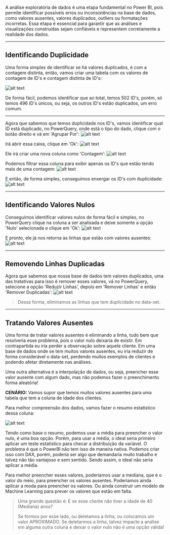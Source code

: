 A análise exploratória de dados é uma etapa fundamental no Power BI, pois permite identificar possíveis erros ou inconsistências na base de dados, como valores ausentes, valores duplicados, outliers ou formatações incorretas. Essa etapa é essencial para garantir que as análises e visualizações construídas sejam confiáveis e representem corretamente a realidade dos dados.

---

## Identificando Duplicidade

Uma forma simples de identificar se há valores duplicados, é com a contagem distinta, então, vamos criar uma tabela com os valores de contagem de ID's e contagem distinta de ID's:

![alt text](exploratoria1.png)

De forma fácil, podemos identificar que ao total, temos 502 ID's, porém, só temos 496 ID's únicos, ou seja, os outros ID's estão duplicados, um erro comum.

---

Agora que sabemos que temos duplicidade nos ID's, vamos identificar qual ID está duplicado, no PowerQuery, onde está o tipo do dado, clique com o botão direito e vá em 'Agrupar Por':
![alt text](agruparpor.png)

Irá abrir essa caixa, clique em 'Ok':
![alt text](image-4.png)

Ele irá criar uma nova coluna como 'Contagem':
![alt text](image-5.png)

Podemos filtrar essa coluna para exibir apenas os ID's que estão tendo mais de uma contagem:
![alt text](image-6.png)

E então, de forma simples, conseguimos enxergar os ID's com duplicidade:
![alt text](image-7.png)

---

## Identificando Valores Nulos

Conseguimos identificar valores nulos de forma fácil e simples, no PowerQuery clique na coluna a ser analisada e deixe somente a opção 'Nulo' selecionada e clique em 'Ok':
![alt text](image-2.png)

E pronto, ele já nos retorna as linhas que estão com valores ausentes:
![alt text](image-3.png)

---

## Removendo Linhas Duplicadas

Agora que sabemos que nossa base de dados tem valores duplicados, uma das tratativas para isso é remover esses valores, vá no PowerQuery, selecione a opção 'Reduzir Linhas', depois em 'Remover Linhas' e então 'Remover Duplicadas':
![alt text](duplicadas.png)

> Dessa forma, eliminamos as linhas que tem duplicidade no data-set.

---

## Tratando Valores Ausentes

Uma forma de tratar valores ausentes é eliminando a linha, tudo bem que resolveria esse problema, pois o valor nulo deixaria de existir. Em contrapartida eu iria perder a observação sobre aquele cliente. Em uma base de dados onde se tem muitos valores ausentes, eu iria reduzir de forma considerável o data-set, perdendo muitos exemplos de clientes e podendo afetar diretamente nas análises.

Uma outra alternativa é a interpolação de dados, ou seja, preencher esse valor ausente com algum dado, mas não podemos fazer o preenchimento forma aleatória! 

**CENÁRIO:** Vamos supor que temos muitos valores ausentes para uma tabela que tem a coluna de idade dos clientes.

Para melhor compreensão dos dados, vamos fazer o resumo estatístico dessa coluna:

![alt text](image-8.png)

Tendo como base o resumo, podemos usar a média para preencher o valor nulo, é uma boa opção. Porém, para usar a média, o ideal seria primeiro aplicar um teste estatístico para checar a distribuição da variável. O problema é que o PowerBI não tem isso de maneira nativa. Podemos criar isso com DAX, porém, poderia ser algo que demandaria muito trabalho e talvez não tão vantajoso e sem sentido. Sendo assim, o ideal não seria aplicar a média.

Para melhor preencher esses valores, poderiamos usar a mediana, que é o valor do meio, para preencher os valores ausentes. Poderiamos ainda aplicar a moda para preencher os valores. Ou ainda construir um modelo de Machine Learning para prever os valores que estão em falta.

> Uma grande questão é: E se esse cliente não tiver a idade de 40 (Mediana) anos? 
>
> Se formos por esse lado, ou deletamos a linha, ou colocamos um valor APROXIMADO. Se deletarmos a linha, talvez impacte a análise em alguma outra coluna e deixar o valor nulo não é uma opção válida!

